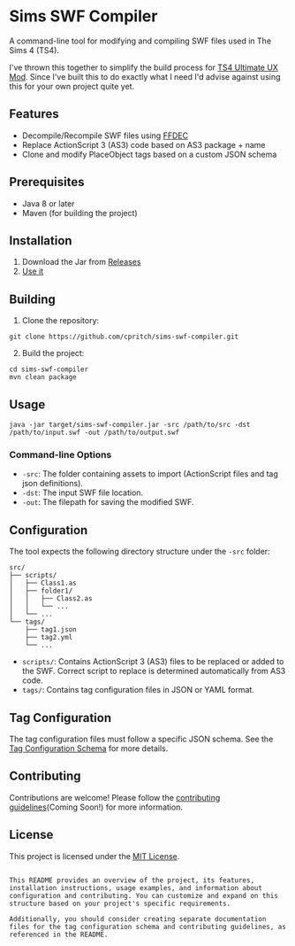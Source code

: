 # Sims SWF Compiler

A command-line tool for modifying and compiling SWF files used in The Sims 4 (TS4).

I've thrown this together to simplify the build process for [TS4 Ultimate UX Mod](https://github.com/CPritch/ts4-ultimate-ux).
Since I've built this to do exactly what I need I'd advise against using this for your own project quite yet.

## Features

- Decompile/Recompile SWF files using [FFDEC](https://github.com/jindrapetrik/jpexs-decompiler)
- Replace ActionScript 3 (AS3) code based on AS3 package + name
- Clone and modify PlaceObject tags based on a custom JSON schema

## Prerequisites

- Java 8 or later
- Maven (for building the project)

## Installation

1. Download the Jar from [Releases](https://github.com/CPritch/ts4-swf-compiler/releases)
2. [Use it](#usage)

## Building

1. Clone the repository:

```
git clone https://github.com/cpritch/sims-swf-compiler.git
```

2. Build the project:

```
cd sims-swf-compiler
mvn clean package
```

## Usage

```
java -jar target/sims-swf-compiler.jar -src /path/to/src -dst /path/to/input.swf -out /path/to/output.swf
```

### Command-line Options

- `-src`: The folder containing assets to import (ActionScript files and tag json definitions).
- `-dst`: The input SWF file location.
- `-out`: The filepath for saving the modified SWF.

## Configuration

The tool expects the following directory structure under the `-src` folder:

```
src/
├── scripts/
│   ├── Class1.as
│   ├── folder1/
│   │   ├── Class2.as
│   │   └── ...
│   └── ...
└── tags/
    ├── tag1.json
    ├── tag2.yml
    └── ...
```

- `scripts/`: Contains ActionScript 3 (AS3) files to be replaced or added to the SWF. Correct script to replace is determined automatically from AS3 code.
- `tags/`: Contains tag configuration files in JSON or YAML format.

## Tag Configuration

The tag configuration files must follow a specific JSON schema. See the [Tag Configuration Schema](./src/main/resources/TagModel.json) for more details.

## Contributing

Contributions are welcome! Please follow the [contributing guidelines]()(Coming Soon!) for more information.

## License

This project is licensed under the [MIT License](./LICENSE).
```

This README provides an overview of the project, its features, installation instructions, usage examples, and information about configuration and contributing. You can customize and expand on this structure based on your project's specific requirements.

Additionally, you should consider creating separate documentation files for the tag configuration schema and contributing guidelines, as referenced in the README.